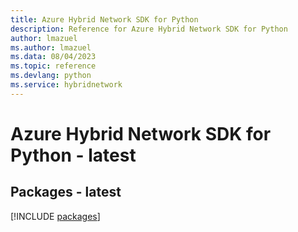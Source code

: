 ```yaml
---
title: Azure Hybrid Network SDK for Python
description: Reference for Azure Hybrid Network SDK for Python
author: lmazuel
ms.author: lmazuel
ms.data: 08/04/2023
ms.topic: reference
ms.devlang: python
ms.service: hybridnetwork
---
```

# Azure Hybrid Network SDK for Python - latest
## Packages - latest
[!INCLUDE [packages](hybrid-network-index.md)]